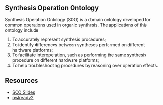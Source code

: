 Synthesis Operation Ontology
---

Synthesis Operation Ontology (SOO) is a domain ontology developed for common operations used in organic synthesis. The applications of this ontology include
1. To accurately represent synthesis procedures;
2. To identify differences between syntheses performed on different hardware platforms;
3. To facilitate interoperation, such as performing the same synthesis procedure on different hardware platforms;
4. To help troubleshooting procedures by reasoning over operation effects.

## Resources
- [SOO Slides](https://docs.google.com/presentation/d/1TonqN7oHVsnmXE2jCo8Go7947SH-7nH7lIFzdjiWUhk/edit?usp=sharing)
- [owlready2](https://owlready2.readthedocs.io/)
